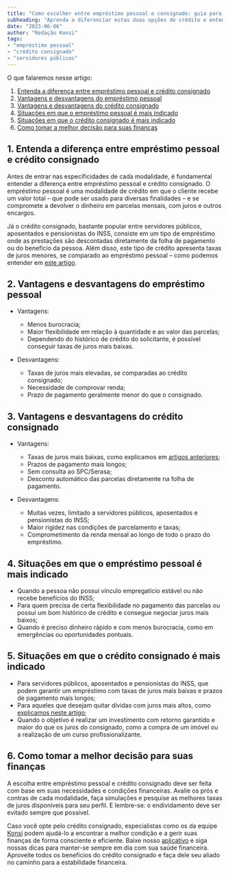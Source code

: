 ```yaml
---
title: "Como escolher entre empréstimo pessoal e consignado: guia para servidores públicos"
subheading: "Aprenda a diferenciar estas duas opções de crédito e entenda as vantagens e desvantagens de cada uma."
date: "2023-06-06"
author: "Redação Konsi"
tags:
- "empréstimo pessoal"
- "crédito consignado"
- "servidores públicos"
---
```


O que falaremos nesse artigo:

1. [Entenda a diferença entre empréstimo pessoal e crédito consignado](#entenda-a-diferenca)
2. [Vantagens e desvantagens do empréstimo pessoal](#vantagens-e-desvantagens-pessoal)
3. [Vantagens e desvantagens do crédito consignado](#vantagens-e-desvantagens-consignado)
4. [Situações em que o empréstimo pessoal é mais indicado](#situacoes-pessoal)
5. [Situações em que o crédito consignado é mais indicado](#situacoes-consignado)
6. [Como tomar a melhor decisão para suas finanças](#melhor-decisao)

## 1. Entenda a diferença entre empréstimo pessoal e crédito consignado <a name="entenda-a-diferenca"></a>

Antes de entrar nas especificidades de cada modalidade, é fundamental entender a diferença entre empréstimo pessoal e crédito consignado. O empréstimo pessoal é uma modalidade de crédito em que o cliente recebe um valor total – que pode ser usado para diversas finalidades – e se compromete a devolver o dinheiro em parcelas mensais, com juros e outros encargos.

Já o crédito consignado, bastante popular entre servidores públicos, aposentados e pensionistas do INSS, consiste em um tipo de empréstimo onde as prestações são descontadas diretamente da folha de pagamento ou do benefício da pessoa. Além disso, este tipo de crédito apresenta taxas de juros menores, se comparado ao empréstimo pessoal – como podemos entender em [este artigo](https://konsi.com.br/postagens/5-motivos-para-escolher-o-credito-consignado-publico).

## 2. Vantagens e desvantagens do empréstimo pessoal <a name="vantagens-e-desvantagens-pessoal"></a>

- Vantagens:
  - Menos burocracia;
  - Maior flexibilidade em relação à quantidade e ao valor das parcelas;
  - Dependendo do histórico de crédito do solicitante, é possível conseguir taxas de juros mais baixas.

- Desvantagens:
  - Taxas de juros mais elevadas, se comparadas ao crédito consignado;
  - Necessidade de comprovar renda;
  - Prazo de pagamento geralmente menor do que o consignado.

## 3. Vantagens e desvantagens do crédito consignado <a name="vantagens-e-desvantagens-consignado"></a>

- Vantagens:
  - Taxas de juros mais baixas, como explicamos em [artigos anteriores](https://konsi.com.br/postagens/7-dicas-para-conseguir-a-menor-taxa-de-juros-no-consignado);
  - Prazos de pagamento mais longos;
  - Sem consulta ao SPC/Serasa;
  - Desconto automático das parcelas diretamente na folha de pagamento.

- Desvantagens:
  - Muitas vezes, limitado a servidores públicos, aposentados e pensionistas do INSS;
  - Maior rigidez nas condições de parcelamento e taxas;
  - Comprometimento da renda mensal ao longo de todo o prazo do empréstimo.

## 4. Situações em que o empréstimo pessoal é mais indicado <a name="situacoes-pessoal"></a>

- Quando a pessoa não possui vínculo empregatício estável ou não recebe benefícios do INSS;
- Para quem precisa de certa flexibilidade no pagamento das parcelas ou possui um bom histórico de crédito e consegue negociar juros mais baixos;
- Quando é preciso dinheiro rápido e com menos burocracia, como em emergências ou oportunidades pontuais.

## 5. Situações em que o crédito consignado é mais indicado <a name="situacoes-consignado"></a>

- Para servidores públicos, aposentados e pensionistas do INSS, que podem garantir um empréstimo com taxas de juros mais baixas e prazos de pagamento mais longos;
- Para aqueles que desejam quitar dívidas com juros mais altos, como [explicamos neste artigo](https://konsi.com.br/postagens/como-usar-o-crdito-consignado-para-quitar-dvidas-caras);
- Quando o objetivo é realizar um investimento com retorno garantido e maior do que os juros do consignado, como a compra de um imóvel ou a realização de um curso profissionalizante.

## 6. Como tomar a melhor decisão para suas finanças <a name="melhor-decisao"></a>

A escolha entre empréstimo pessoal e crédito consignado deve ser feita com base em suas necessidades e condições financeiras. Avalie os prós e contras de cada modalidade, faça simulações e pesquise as melhores taxas de juros disponíveis para seu perfil. E lembre-se: o endividamento deve ser evitado sempre que possível.

Caso você opte pelo crédito consignado, especialistas como os da equipe [Konsi](https://konsi.com.br/) podem ajudá-lo a encontrar a melhor condição e a gerir suas finanças de forma consciente e eficiente. Baixe nosso [aplicativo](https://konsi.com.br/download) e siga nossas dicas para manter-se sempre em dia com sua saúde financeira. Aproveite todos os benefícios do crédito consignado e faça dele seu aliado no caminho para a estabilidade financeira.